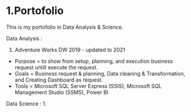 # 1.Portofolio

This is my portofolio in Data Analysis & Science.

Data Analysis :
1. Adventure Works DW 2019 - updated to 2021
  - Purpose = to show from setup, planning, and execution business request untill execute the request.
  - Goals = Business request & planning, Data cleaning & Transformation, and Creating Dashboard as request.
  - Tools = Microsoft SQL Server Express (SSIS), Microsoft SQL Management Studio (SSMS), Power BI
  
Data Science :
1.
